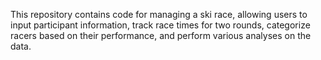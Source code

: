 This repository contains code for managing a ski race, allowing users to input participant information, track race times for two rounds, categorize racers based on their performance, and perform various analyses on the data.

